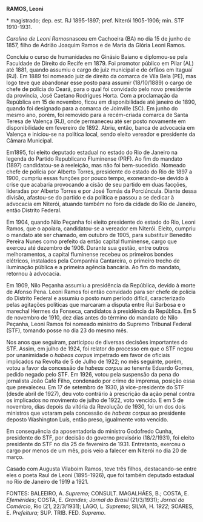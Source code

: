 **RAMOS, Leoni**

\* magistrado; dep. est. RJ 1895-1897; pref. Niterói 1905-1906; min. STF
1910-1931.

*Carolino de Leoni Ramos*nasceu em Cachoeira (BA) no dia 15 de junho de
1857, filho de Adrião Joaquim Ramos e de Maria da Glória Leoni Ramos.

Concluiu o curso de humanidades no Ginásio Baiano e diplomou-se pela
Faculdade de Direito do Recife em 1879. Foi promotor público em Pilar
(AL) até 1881, quando assumiu o cargo de juiz municipal e de órfãos em
Itaguaí (RJ). Em 1889 foi nomeado juiz de direito da comarca de Vila
Bela (PE), mas logo teve que abandonar esse posto para assumir
(18/10/1889) o cargo de chefe de polícia do Ceará, para o qual foi
convidado pelo novo presidente da província, José Caetano Rodrigues
Horta. Com a proclamação da República em 15 de novembro, ficou em
disponibilidade até janeiro de 1890, quando foi designado para a comarca
de Joinville (SC). Em junho do mesmo ano, porém, foi removido para a
recém-criada comarca de Santa Teresa de Valença (RJ), onde permaneceu
até ser posto novamente em disponibilidade em fevereiro de 1892. Abriu,
então, banca de advocacia em Valença e iniciou-se na política local,
sendo eleito vereador e presidente da Câmara Municipal.

Em1895, foi eleito deputado estadual no estado do Rio de Janeiro na
legenda do Partido Republicano Fluminense (PRF). Ao fim do mandato
(1897) candidatou-se à reeleição, mas não foi bem-sucedido. Nomeado
chefe de polícia por Alberto Torres, presidente do estado do Rio de 1897
a 1900, cumpriu essas funções por pouco tempo, exonerando-se devido à
crise que acabaria provocando a cisão de seu partido em duas facções,
lideradas por Alberto Torres e por José Tomás da Porciúncula. Diante
dessa divisão, afastou-se do partido e da política e passou a se dedicar
à advocacia em Niterói, atuando também no foro da cidade do Rio de
Janeiro, então Distrito Federal.

Em 1904, quando Nilo Peçanha foi eleito presidente do estado do Rio,
Leoni Ramos, que o apoiara, candidatou-se a vereador em Niterói. Eleito,
cumpriu o mandato até ser chamado, em outubro de 1905, para substituir
Benedito Pereira Nunes como prefeito da então capital fluminense, cargo
que exerceu até dezembro de 1906. Durante sua gestão, entre outros
melhoramentos, a capital fluminense recebeu os primeiros bondes
elétricos, instalados pela Companhia Cantareira, o primeiro trecho de
iluminação pública e a primeira agência bancária. Ao fim do mandato,
retornou à advocacia.

Em 1909, Nilo Peçanha assumiu a presidência da República, devido à morte
de Afonso Pena. Leoni Ramos foi então convidado para ser chefe de
polícia do Distrito Federal e assumiu o posto num período difícil,
caracterizado pelas agitações políticas que marcaram a disputa entre Rui
Barbosa e o marechal Hermes da Fonseca, candidatos à presidência da
República. Em 5 de novembro de 1910, dez dias antes do término do
mandato de Nilo Peçanha, Leoni Ramos foi nomeado ministro do Supremo
Tribunal Federal (STF), tomando posse no dia 23 do mesmo mês.

Nos anos que seguiram, participou de diversas decisões importantes do
STF. Assim, em julho de 1924, foi relator do processo em que o STF negou
por unanimidade o *habeas* *corpus* impetrado em favor de oficiais
implicados na Revolta de 5 de Julho de 1922; no mês seguinte, porém,
votou a favor da concessão de *habeas corpus* ao tenente Eduardo Gomes,
pedido negado pelo STF. Em 1926, votou pela suspensão da pena do
jornalista João Café Filho, condenado por crime de imprensa, posição
essa que prevaleceu. Em 17 de setembro de 1930, já vice-presidente do
STF (desde abril de 1927), deu voto contrário à prescrição da ação penal
contra os implicados no movimento de julho de 1922, voto vencido. E em 5
de novembro, dias depois da vitória da Revolução de 1930, foi um dos
dois ministros que votaram pela concessão de *habeas corpus* ao
presidente deposto Washington Luís, então preso, igualmente voto
vencido.

Em consequência da aposentadoria do ministro Godofredo Cunha, presidente
do STF, por decisão do governo provisório (18/2/1931), foi eleito
presidente do STF no dia 25 de fevereiro de 1931. Entretanto, exerceu o
cargo por menos de um mês, pois veio a falecer em Niterói no dia 20 de
março.

Casado com Augusta Vilaboim Ramos, teve três filhos, destacando-se entre
eles o poeta Raul de Leoni (1895-1926), que foi também deputado estadual
no Rio de Janeiro de 1919 a 1921.

FONTES: BALEEIRO, A. *Supremo*; CONSULT. MAGALHÃES, B.; COSTA, E.
*Efemérides*; COSTA, E. *Grandes*; *Jornal do Brasil* (21/3/1931);
*Jornal do Comércio*, Rio (21, 22/3/1931); LAGO, L. *Supremo*; SILVA, H.
*1922*; SOARES, E. *Prefeitura*; SUP. TRIB. FED. *Supremo*.
